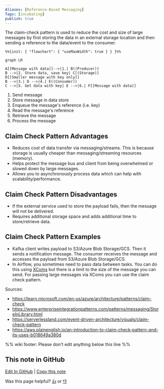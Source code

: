 ```yaml
---
Aliases: [Reference-Based Messaging]
Tags: [incubating]
publish: true
---
```


The claim-check pattern is used to reduce the cost and size of large messages by first storing the data in an external storage location and then sending a reference to the data/event to the consumer.

```mermaid
%%{init: { "flowchart": { "useMaxWidth": true } } }%%

graph LR

A[[Message with data]]-->|1.| B((Producer))
B -->|2. Store data, save key| C[(Storage)]
D[[Smaller message with key only]]
B -->|3.| D -->|4.| E((Consumer))
C -->|5. Get data with key| E -->|6.| F[[Message with data]]
```

1. Send message
2. Store message in data store
3. Enqueue the message's reference (i.e. key)
4. Read the message's reference
5. Retrieve the message
6. Process the message

## Claim Check Pattern Advantages

- Reduces cost of data transfer via messaging/streams. This is because storage is usually cheaper than messaging/streaming resources (memory).
- Helps protect the message bus and client from being overwhelmed or slowed down by large messages.
- Allows you to asynchronously process data which can help with scalability/performance.

## Claim Check Pattern Disadvantages

- If the external service used to store the payload fails, then the message will not be delivered.
- Requires additional storage space and adds additional time to store/retrieve data.

## Claim Check Pattern Examples

- Kafka client writes payload to S3/Azure Blob Storage/GCS. Then it sends a notification message. The consumer receives the message and accesses the payload from S3/Azure Blob Storage/GCS.
- In Airflow, you sometimes need to pass data between tasks. You can do this using [XComs](https://airflow.apache.org/docs/apache-airflow/stable/core-concepts/xcoms.html) but there is a limit to the size of the message you can send. For passing large messages via XComs you can use the claim check pattern.

Sources:

- https://learn.microsoft.com/en-us/azure/architecture/patterns/claim-check
- https://www.enterpriseintegrationpatterns.com/patterns/messaging/StoreInLibrary.html
- https://serverlessland.com/event-driven-architecture/visuals/claim-check-pattern
- https://aws.plainenglish.io/an-introduction-to-claim-check-pattern-and-its-uses-b018649a380d

%% wiki footer: Please don't edit anything below this line %%

## This note in GitHub

<span class="git-footer">[Edit In GitHub](https://github.dev/data-engineering-community/data-engineering-wiki/blob/main/Concepts/Claim%20Check%20Pattern.md "git-hub-edit-note") | [Copy this note](https://raw.githubusercontent.com/data-engineering-community/data-engineering-wiki/main/Concepts/Claim%20Check%20Pattern.md "git-hub-copy-note")</span>

<span class="git-footer">Was this page helpful?
[👍](https://tally.so/r/mOaxjk?rating=Yes&url=https://dataengineering.wiki/Concepts/Claim%20Check%20Pattern) or [👎](https://tally.so/r/mOaxjk?rating=No&url=https://dataengineering.wiki/Concepts/Claim%20Check%20Pattern)</span>
